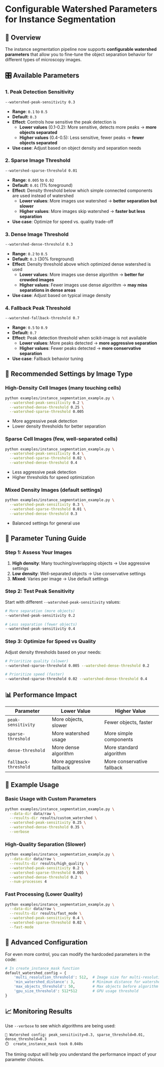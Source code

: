 # Configurable Watershed Parameters for Instance Segmentation

## 🌊 **Overview**

The instance segmentation pipeline now supports **configurable watershed parameters** that allow you to fine-tune the object separation behavior for different types of microscopy images.

## 🎛️ **Available Parameters**

### **1. Peak Detection Sensitivity**
```bash
--watershed-peak-sensitivity 0.3
```
- **Range**: `0.1` to `0.5`
- **Default**: `0.3`
- **Effect**: Controls how sensitive the peak detection is
  - **Lower values** (0.1-0.2): More sensitive, detects more peaks → **more objects separated**
  - **Higher values** (0.4-0.5): Less sensitive, fewer peaks → **fewer objects separated**
- **Use case**: Adjust based on object density and separation needs

### **2. Sparse Image Threshold**
```bash
--watershed-sparse-threshold 0.01
```
- **Range**: `0.005` to `0.02`
- **Default**: `0.01` (1% foreground)
- **Effect**: Density threshold below which simple connected components are used instead of watershed
  - **Lower values**: More images use watershed → **better separation but slower**
  - **Higher values**: More images skip watershed → **faster but less separation**
- **Use case**: Optimize for speed vs. quality trade-off

### **3. Dense Image Threshold**
```bash
--watershed-dense-threshold 0.3
```
- **Range**: `0.2` to `0.5`
- **Default**: `0.3` (30% foreground)
- **Effect**: Density threshold above which optimized dense watershed is used
  - **Lower values**: More images use dense algorithm → **better for crowded images**
  - **Higher values**: Fewer images use dense algorithm → **may miss separations in dense areas**
- **Use case**: Adjust based on typical image density

### **4. Fallback Peak Threshold**
```bash
--watershed-fallback-threshold 0.7
```
- **Range**: `0.5` to `0.9`
- **Default**: `0.7`
- **Effect**: Peak detection threshold when scikit-image is not available
  - **Lower values**: More peaks detected → **more aggressive separation**
  - **Higher values**: Fewer peaks detected → **more conservative separation**
- **Use case**: Fallback behavior tuning

## 🧪 **Recommended Settings by Image Type**

### **High-Density Cell Images** (many touching cells)
```bash
python examples/instance_segmentation_example.py \
  --watershed-peak-sensitivity 0.2 \
  --watershed-dense-threshold 0.25 \
  --watershed-sparse-threshold 0.005
```
- More aggressive peak detection
- Lower density thresholds for better separation

### **Sparse Cell Images** (few, well-separated cells)
```bash
python examples/instance_segmentation_example.py \
  --watershed-peak-sensitivity 0.4 \
  --watershed-sparse-threshold 0.02 \
  --watershed-dense-threshold 0.4
```
- Less aggressive peak detection
- Higher thresholds for speed optimization

### **Mixed Density Images** (default settings)
```bash
python examples/instance_segmentation_example.py \
  --watershed-peak-sensitivity 0.3 \
  --watershed-sparse-threshold 0.01 \
  --watershed-dense-threshold 0.3
```
- Balanced settings for general use

## 🔬 **Parameter Tuning Guide**

### **Step 1: Assess Your Images**
1. **High density**: Many touching/overlapping objects → Use aggressive settings
2. **Low density**: Well-separated objects → Use conservative settings  
3. **Mixed**: Varies per image → Use default settings

### **Step 2: Test Peak Sensitivity**
Start with different `--watershed-peak-sensitivity` values:
```bash
# More separation (more objects)
--watershed-peak-sensitivity 0.2

# Less separation (fewer objects)  
--watershed-peak-sensitivity 0.4
```

### **Step 3: Optimize for Speed vs Quality**
Adjust density thresholds based on your needs:
```bash
# Prioritize quality (slower)
--watershed-sparse-threshold 0.005 --watershed-dense-threshold 0.2

# Prioritize speed (faster)
--watershed-sparse-threshold 0.02 --watershed-dense-threshold 0.4
```

## 📊 **Performance Impact**

| Parameter | Lower Value | Higher Value |
|-----------|-------------|--------------|
| `peak-sensitivity` | More objects, slower | Fewer objects, faster |
| `sparse-threshold` | More watershed usage | More simple components |
| `dense-threshold` | More dense algorithm | More standard algorithm |
| `fallback-threshold` | More aggressive fallback | More conservative fallback |

## 🎯 **Example Usage**

### **Basic Usage with Custom Parameters**
```bash
python examples/instance_segmentation_example.py \
  --data-dir data/raw \
  --results-dir results/custom_watershed \
  --watershed-peak-sensitivity 0.25 \
  --watershed-dense-threshold 0.35 \
  --verbose
```

### **High-Quality Separation (Slower)**
```bash
python examples/instance_segmentation_example.py \
  --data-dir data/raw \
  --results-dir results/high_quality \
  --watershed-peak-sensitivity 0.2 \
  --watershed-sparse-threshold 0.005 \
  --watershed-dense-threshold 0.2 \
  --num-processes 4
```

### **Fast Processing (Lower Quality)**
```bash
python examples/instance_segmentation_example.py \
  --data-dir data/raw \
  --results-dir results/fast_mode \
  --watershed-peak-sensitivity 0.4 \
  --watershed-sparse-threshold 0.02 \
  --fast-mode
```

## 🔧 **Advanced Configuration**

For even more control, you can modify the hardcoded parameters in the code:

```python
# In create_instance_mask function
default_watershed_config = {
    'multi_resolution_threshold': 512,  # Image size for multi-resolution
    'min_watershed_distance': 3,        # Minimum distance for watershed viability  
    'max_objects_threshold': 50,        # Max objects before algorithm switch
    'gpu_size_threshold': 512*512       # GPU usage threshold
}
```

## 📈 **Monitoring Results**

Use `--verbose` to see which algorithms are being used:
```
🌊 Watershed config: peak_sensitivity=0.3, sparse_threshold=0.01, dense_threshold=0.3
⏱️  create_instance_mask took 0.040s
```

The timing output will help you understand the performance impact of your parameter choices. 